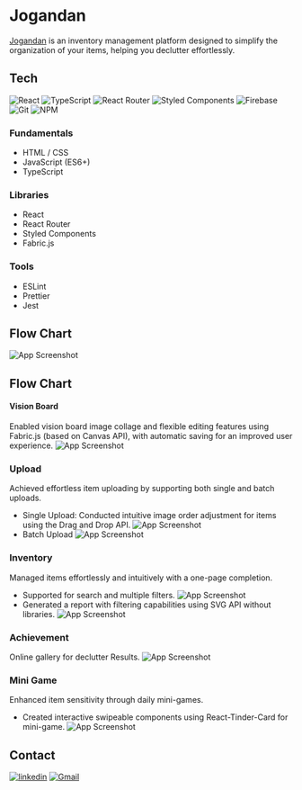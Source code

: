 
# Jogandan

[Jogandan](https://jogandan-2023.web.app/) is an inventory management platform designed to simplify the organization of your items, helping you declutter effortlessly.

## Tech

![React](https://img.shields.io/badge/react-%2320232a.svg?style=for-the-badge&logo=react&logoColor=%2361DAFB) ![TypeScript](https://img.shields.io/badge/typescript-%23007ACC.svg?style=for-the-badge&logo=typescript&logoColor=white) ![React Router](https://img.shields.io/badge/React_Router-CA4245?style=for-the-badge&logo=react-router&logoColor=white) ![Styled Components](https://img.shields.io/badge/styled--components-DB7093?style=for-the-badge&logo=styled-components&logoColor=white) ![Firebase](https://img.shields.io/badge/Firebase-039BE5?style=for-the-badge&logo=Firebase&logoColor=white) ![Git](https://img.shields.io/badge/git-%23F05033.svg?style=for-the-badge&logo=git&logoColor=white) ![NPM](https://img.shields.io/badge/NPM-%23CB3837.svg?style=for-the-badge&logo=npm&logoColor=white)

### Fundamentals

- HTML / CSS
- JavaScript (ES6+)
- TypeScript

### Libraries
- React
- React Router
- Styled Components
- Fabric.js

### Tools
- ESLint
- Prettier
- Jest



## Flow Chart


![App Screenshot](https://firebasestorage.googleapis.com/v0/b/jogandan-2023.appspot.com/o/03.jpeg?alt=media&token=42af3d32-0b2b-454c-a0fa-b6b99a556835)


## Flow Chart

#### Vision Board
Enabled vision board image collage and flexible editing features using Fabric.js (based on Canvas API), with automatic saving for an improved user experience.
![App Screenshot](https://firebasestorage.googleapis.com/v0/b/jogandan-2023.appspot.com/o/ReadmeGif%2FvisionBoard.gif?alt=media&token=384cf365-8531-465f-8d6f-cb82a9d1f2dd)

### Upload
Achieved effortless item uploading by supporting both single and batch uploads.
- Single Upload: Conducted intuitive image order adjustment for items using the Drag and Drop API.
![App Screenshot](https://firebasestorage.googleapis.com/v0/b/jogandan-2023.appspot.com/o/ReadmeGif%2FsingleUpload.gif?alt=media&token=608f84a9-4e7d-4a4a-8014-f33ebeb778f2)
- Batch Upload
![App Screenshot](https://firebasestorage.googleapis.com/v0/b/jogandan-2023.appspot.com/o/ReadmeGif%2FbatchUpload.gif?alt=media&token=3a9c1834-d3cc-4865-975c-4cae3bdb3412)

### Inventory
Managed items effortlessly and intuitively with a one-page completion.
- Supported for search and multiple filters.
![App Screenshot](https://firebasestorage.googleapis.com/v0/b/jogandan-2023.appspot.com/o/ReadmeGif%2Finventory.gif?alt=media&token=06d55903-bf8c-43c1-8228-88dddbb8de2b)
- Generated a report with filtering capabilities using SVG API without libraries.
![App Screenshot](https://firebasestorage.googleapis.com/v0/b/jogandan-2023.appspot.com/o/ReadmeGif%2Freport.gif?alt=media&token=e72f815e-4c5a-4f4f-b481-1139f1521702)

### Achievement
Online gallery for declutter Results.
![App Screenshot](https://firebasestorage.googleapis.com/v0/b/jogandan-2023.appspot.com/o/ReadmeGif%2Fachievement.gif?alt=media&token=8a2f0878-6f8b-4462-a837-645b3ba0f7c1)

### Mini Game
Enhanced item sensitivity through daily mini-games.
- Created interactive swipeable components using React-Tinder-Card for mini-game.
![App Screenshot](https://firebasestorage.googleapis.com/v0/b/jogandan-2023.appspot.com/o/ReadmeGif%2FsparkJoy.gif?alt=media&token=541adefc-f3c7-42b7-adcf-8c0fd194f6be)

## Contact
[![linkedin](https://img.shields.io/badge/linkedin-0A66C2?style=for-the-badge&logo=linkedin&logoColor=white)](https://www.linkedin.com/in/florayin-yct/)
[![Gmail](https://img.shields.io/badge/Gmail-D14836?style=for-the-badge&logo=gmail&logoColor=white)](florayin.yct@gmail.com)

